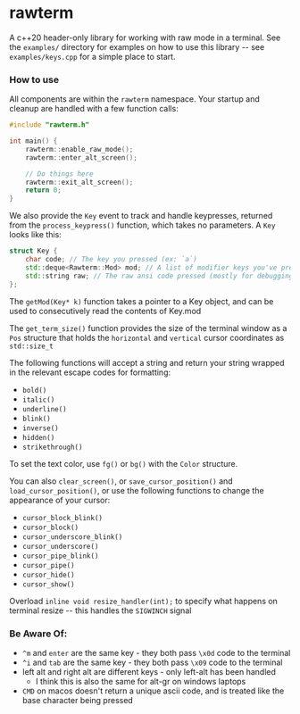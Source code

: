 # rawterm
A c++20 header-only library for working with raw mode in a terminal. See the
`examples/` directory for examples on how to use this library -- see
`examples/keys.cpp` for a simple place to start.


### How to use
All components are within the `rawterm` namespace.
Your startup and cleanup are handled with a few function calls:

```cpp
#include "rawterm.h"

int main() {
    rawterm::enable_raw_mode();
    rawterm::enter_alt_screen();

    // Do things here
    rawterm::exit_alt_screen();
    return 0;
}
```

We also provide the `Key` event to track and handle keypresses, returned from
the `process_keypress()` function, which takes no parameters. A `Key` looks
like this:

```cpp
struct Key {
    char code; // The key you pressed (ex: `a`)
    std::deque<Rawterm::Mod> mod; // A list of modifier keys you've pressed (ex `Rawterm::Mod::Shift`)
    std::string raw; // The raw ansi code pressed (mostly for debugging)
};
```
The `getMod(Key* k)` function takes a pointer to a Key object, and can be used
to consecutively read the contents of Key.mod

The `get_term_size()` function provides the size of the terminal window as a
`Pos` structure that holds the `horizontal` and `vertical` cursor coordinates
as `std::size_t`


The following functions will accept a string and return your string wrapped in
the relevant escape codes for formatting:
- `bold()`
- `italic()`
- `underline()`
- `blink()`
- `inverse()`
- `hidden()`
- `strikethrough()`

To set the text color, use `fg()` or `bg()` with the `Color` structure.


You can also `clear_screen()`, or `save_cursor_position()` and
`load_cursor_position()`, or use the following functions to change the
appearance of your cursor:
- `cursor_block_blink()`
- `cursor_block()`
- `cursor_underscore_blink()`
- `cursor_underscore()`
- `cursor_pipe_blink()`
- `cursor_pipe()`
- `cursor_hide()`
- `cursor_show()`

Overload `inline void resize_handler(int);` to specify what happens on
terminal resize -- this handles the `SIGWINCH` signal

### Be Aware Of:
* `^m` and `enter` are the same key - they both pass `\x0d` code to the terminal
* `^i` and `tab` are the same key - they both pass `\x09` code to the terminal
* left alt and right alt are different keys - only left-alt has been handled
    * I think this is also the same for alt-gr on windows laptops
* `CMD` on macos doesn't return a unique ascii code, and is treated like the
base character being pressed
